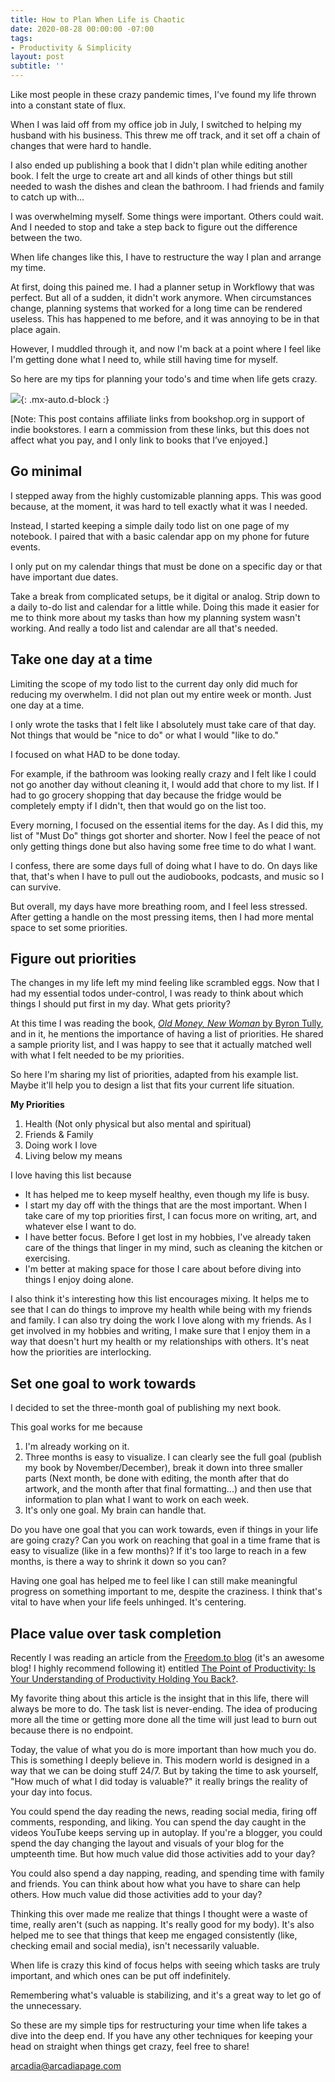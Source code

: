 ```yaml
---
title: How to Plan When Life is Chaotic
date: 2020-08-28 00:00:00 -07:00
tags:
- Productivity & Simplicity
layout: post
subtitle: ''
---
```


Like most people in these crazy pandemic times, I've found my life thrown into a constant state of flux.

When I was laid off from my office job in July, I switched to helping my husband with his business. This threw me off track, and it set off a chain of changes that were hard to handle.

I also ended up publishing a book that I didn't plan while editing another book. I felt the urge to create art and all kinds of other things but still needed to wash the dishes and clean the bathroom. I had friends and family to catch up with...

I was overwhelming myself. Some things were important. Others could wait. And I needed to stop and take a step back to figure out the difference between the two.

When life changes like this, I have to restructure the way I plan and arrange my time.

At first, doing this pained me.  I had a planner setup in Workflowy that was perfect. But all of a sudden, it didn't work anymore. When circumstances change, planning systems that worked for a long time can be rendered useless. This has happened to me before, and it was annoying to be in that place again.

However, I muddled through it, and now I'm back at a point where I feel like I'm getting done what I need to, while still having time for myself.

So here are my tips for planning your todo's and time when life gets crazy.

![](/uploads/how-plan-when-life-is-chaotic.png){: .mx-auto.d-block :}

\[Note: This post contains affiliate links from bookshop.org in support of indie bookstores. I earn a commission from these links, but this does not affect what you pay, and I only link to books that I’ve enjoyed.\]

## Go minimal

I stepped away from the highly customizable planning apps. This was good because, at the moment, it was hard to tell exactly what it was I needed.

Instead, I started keeping a simple daily todo list on one page of my notebook. I paired that with a basic calendar app on my phone for future events.

I only put on my calendar things that must be done on a specific day or that have important due dates.

Take a break from complicated setups, be it digital or analog. Strip down to a daily to-do list and calendar for a little while. Doing this made it easier for me to think more about my tasks than how my planning system wasn't working. And really a todo list and calendar are all that's needed.

## Take one day at a time

Limiting the scope of my todo list to the current day only did much for reducing my overwhelm. I did not plan out my entire week or month. Just one day at a time.

I only wrote the tasks that I felt like I absolutely must take care of that day. Not things that would be "nice to do" or what I would "like to do."

I focused on what HAD to be done today.

For example, if the bathroom was looking really crazy and I felt like I could not go another day without cleaning it, I would add that chore to my list.  If I had to go grocery shopping that day because the fridge would be completely empty if I didn't, then that would go on the list too.

Every morning, I focused on the essential items for the day.  As I did this, my list of "Must Do" things got shorter and shorter. Now I feel the peace of not only getting things done but also having some free time to do what I want.

I confess, there are some days full of doing what I have to do. On days like that, that's when I have to pull out the audiobooks, podcasts, and music so I can survive.

But overall, my days have more breathing room, and I feel less stressed. After getting a handle on the most pressing items, then I had more mental space to set some priorities.

## Figure out priorities

The changes in my life left my mind feeling like scrambled eggs.  Now that I had my essential todos under-control, I was ready to think about which things I should put first in my day. What gets priority?

At this time I was reading the book, [_Old Money, New Woman_ by Byron Tully](https://bookshop.org/a/8232/9781950118007), and in it, he mentions the importance of having a list of priorities. He shared a sample priority list, and I was happy to see that it actually matched well with what I felt needed to be my priorities.

So here I'm sharing my list of priorities, adapted from his example list. Maybe it'll help you to design a list that fits your current life situation.

**My Priorities**

1. Health (Not only physical but also mental and spiritual)
2. Friends & Family
3. Doing work I love
4. Living below my means

I love having this list because

* It has helped me to keep myself healthy, even though my life is busy.
* I start my day off with the things that are the most important. When I take care of my top priorities first, I can focus more on writing, art, and whatever else I want to do.
* I have better focus. Before I get lost in my hobbies, I've already taken care of the things that linger in my mind, such as cleaning the kitchen or exercising.
* I'm better at making space for those I care about before diving into things I enjoy doing alone.

I also think it's interesting how this list encourages mixing. It helps me to see that I can do things to improve my health while being with my friends and family. I can also try doing the work I love along with my friends. As I get involved in my hobbies and writing, I make sure that I enjoy them in a way that doesn't hurt my health or my relationships with others. It's neat how the priorities are interlocking.

## Set one goal to work towards

I decided to set the three-month goal of publishing my next book.

This goal works for me because

1. I'm already working on it.
2. Three months is easy to visualize. I can clearly see the full goal (publish my book by November/December), break it down into three smaller parts (Next month, be done with editing, the month after that do artwork, and the month after that final formatting...) and then use that information to plan what I want to work on each week.
3. It's only one goal. My brain can handle that.

Do you have one goal that you can work towards, even if things in your life are going crazy? Can you work on reaching that goal in a time frame that is easy to visualize (like in a few months)? If it's too large to reach in a few months, is there a way to shrink it down so you can?

Having one goal has helped me to feel like I can still make meaningful progress on something important to me, despite the craziness. I think that's vital to have when your life feels unhinged.  It's centering.

## Place value over task completion

Recently I was reading an article from the [Freedom.to blog](https://freedom.to/blog/) (it's an awesome blog! I highly recommend following it) entitled [The Point of Productivity: Is Your Understanding of Productivity Holding You Back?](https://freedom.to/blog/the-point-of-productivity-is-your-understanding-of-productivity-holding-you-back).

My favorite thing about this article is the insight that in this life, there will always be more to do. The task list is never-ending. The idea of producing more all the time or getting more done all the time will just lead to burn out because there is no endpoint.

Today, the value of what you do is more important than how much you do. This is something I deeply believe in. This modern world is designed in a way that we can be doing stuff 24/7. But by taking the time to ask yourself, "How much of what I did today is valuable?" it really brings the reality of your day into focus.

You could spend the day reading the news, reading social media, firing off comments, responding, and liking. You can spend the day caught in the videos YouTube keeps serving up in autoplay. If you're a blogger, you could spend the day changing the layout and visuals of your blog for the umpteenth time. But how much value did those activities add to your day?

You could also spend a day napping, reading, and spending time with family and friends. You can think about how what you have to share can help others. How much value did those activities add to your day?

Thinking this over made me realize that things I thought were a waste of time, really aren't (such as napping. It's really good for my body). It's also helped me to see that things that keep me engaged consistently (like, checking email and social media), isn't necessarily valuable.

When life is crazy this kind of focus helps with seeing which tasks are truly important, and which ones can be put off indefinitely.

Remembering what's valuable is stabilizing, and it's a great way to let go of the unnecessary.

So these are my simple tips for restructuring your time when life takes a dive into the deep end. If you have any other techniques for keeping your head on straight when things get crazy, feel free to share!

[arcadia@arcadiapage.com](mailto:arcadia@arcadiapage.com)